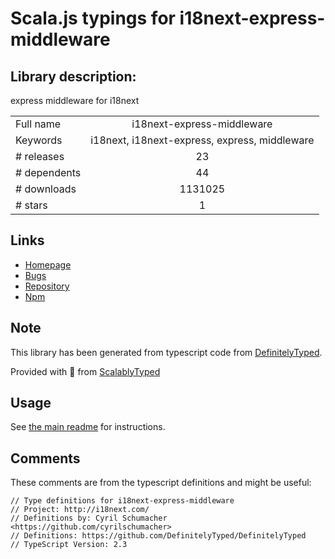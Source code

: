
# Scala.js typings for i18next-express-middleware


## Library description:
express middleware for i18next

|                    |                 |
| ------------------ | :-------------: |
| Full name          | i18next-express-middleware |
| Keywords           | i18next, i18next-express, express, middleware |
| # releases         | 23 |
| # dependents       | 44 |
| # downloads        | 1131025 |
| # stars            | 1 |

## Links
- [Homepage](https://github.com/i18next/i18next-express-middleware)
- [Bugs](https://github.com/i18next/i18next-express-middleware/issues)
- [Repository](https://github.com/i18next/i18next-express-middleware)
- [Npm](https://www.npmjs.com/package/i18next-express-middleware)
    


## Note
This library has been generated from typescript code from [DefinitelyTyped](https://definitelytyped.org).

Provided with :purple_heart: from [ScalablyTyped](https://github.com/oyvindberg/ScalablyTyped)

## Usage
See [the main readme](../../readme.md) for instructions.

## Comments

These comments are from the typescript definitions and might be useful:
```
// Type definitions for i18next-express-middleware
// Project: http://i18next.com/
// Definitions by: Cyril Schumacher <https://github.com/cyrilschumacher>
// Definitions: https://github.com/DefinitelyTyped/DefinitelyTyped
// TypeScript Version: 2.3

```

